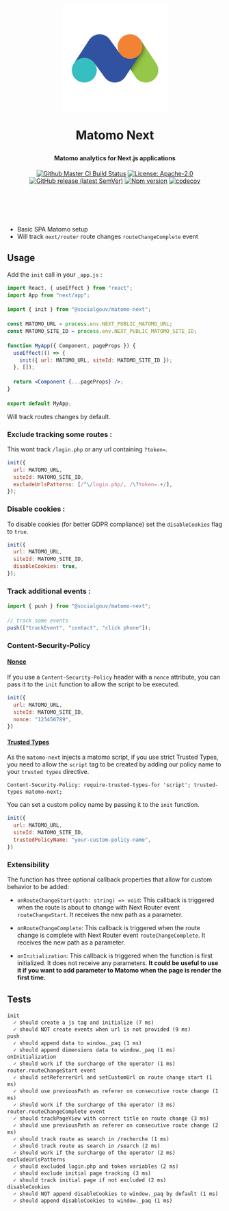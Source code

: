 <h1 align="center">
  <img src="https://github.com/SocialGouv/matomo-next/raw/master/.github/matomo.png" width="250"/>
  <p align="center">Matomo Next</p>
  <p align="center" style="font-size: 0.5em">Matomo analytics for Next.js applications</p>
</h1>

<p align="center">
  <a href="https://github.com/SocialGouv/matomo-next/actions/"><img src="https://github.com/SocialGouv/matomo-next/workflows/ci/badge.svg" alt="Github Master CI Build Status"></a>
  <a href="https://opensource.org/licenses/Apache-2.0"><img src="https://img.shields.io/badge/License-Apache--2.0-yellow.svg" alt="License: Apache-2.0"></a>
  <a href="https://github.com/SocialGouv/matomo-next/releases "><img alt="GitHub release (latest SemVer)" src="https://img.shields.io/github/v/release/SocialGouv/matomo-next?sort=semver"></a>
  <a href="https://www.npmjs.com/package/@socialgouv/matomo-next"><img src="https://img.shields.io/npm/v/@socialgouv/matomo-next.svg" alt="Npm version"></a>
  <a href="https://codecov.io/gh/SocialGouv/matomo-next"><img src="https://codecov.io/gh/SocialGouv/matomo-next/branch/master/graph/badge.svg" alt="codecov"></a>
</p>

<br>
<br>
<br>
<br>

- Basic SPA Matomo setup
- Will track `next/router` route changes `routeChangeComplete` event

## Usage

Add the `init` call in your `_app.js` :

```jsx
import React, { useEffect } from "react";
import App from "next/app";

import { init } from "@socialgouv/matomo-next";

const MATOMO_URL = process.env.NEXT_PUBLIC_MATOMO_URL;
const MATOMO_SITE_ID = process.env.NEXT_PUBLIC_MATOMO_SITE_ID;

function MyApp({ Component, pageProps }) {
  useEffect(() => {
    init({ url: MATOMO_URL, siteId: MATOMO_SITE_ID });
  }, []);

  return <Component {...pageProps} />;
}

export default MyApp;
```

Will track routes changes by default.

### Exclude tracking some routes :

This wont track `/login.php` or any url containing `?token=`.

```js
init({
  url: MATOMO_URL,
  siteId: MATOMO_SITE_ID,
  excludeUrlsPatterns: [/^\/login.php/, /\?token=.+/],
});
```

### Disable cookies :

To disable cookies (for better GDPR compliance) set the `disableCookies` flag to `true`.

```js
init({
  url: MATOMO_URL,
  siteId: MATOMO_SITE_ID,
  disableCookies: true,
});
```

### Track additional events :

```js
import { push } from "@socialgouv/matomo-next";

// track some events
push(["trackEvent", "contact", "click phone"]);
```

### Content-Security-Policy
#### [Nonce](https://developer.mozilla.org/fr/docs/Web/HTML/Global_attributes/nonce)
If you use a `Content-Security-Policy` header with a `nonce` attribute, you can pass it to the `init` function to allow the script to be executed.

```js
init({
  url: MATOMO_URL,
  siteId: MATOMO_SITE_ID,
  nonce: "123456789",
})
```

#### [Trusted Types](https://developer.mozilla.org/en-US/docs/Web/HTTP/Headers/Content-Security-Policy/trusted-types)
As the `matomo-next` injects a matomo script, if you use strict Trusted Types, you need to allow the `script` tag to be created by adding our policy name to your `trusted types` directive.

```
Content-Security-Policy: require-trusted-types-for 'script'; trusted-types matomo-next;
```

You can set a custom policy name by passing it to the `init` function.

```js
init({
  url: MATOMO_URL,
  siteId: MATOMO_SITE_ID,
  trustedPolicyName: "your-custom-policy-name",
})
```

### Extensibility

The function has three optional callback properties that allow for custom behavior to be added:

- `onRouteChangeStart(path: string) => void`: This callback is triggered when the route is about to change with Next Router event `routeChangeStart`. It receives the new path as a parameter.

- `onRouteChangeComplete`: This callback is triggered when the route change is complete with Next Router event `routeChangeComplete`. It receives the new path as a parameter.

- `onInitialization`: This callback is triggered when the function is first initialized. It does not receive any parameters. **It could be useful to use it if you want to add parameter to Matomo when the page is render the first time.**

## Tests

```
init
  ✓ should create a js tag and initialize (7 ms)
  ✓ should NOT create events when url is not provided (9 ms)
push
  ✓ should append data to window._paq (1 ms)
  ✓ should append dimensions data to window._paq (1 ms)
onInitialization
  ✓ should work if the surcharge of the operator (1 ms)
router.routeChangeStart event
  ✓ should setReferrerUrl and setCustomUrl on route change start (1 ms)
  ✓ should use previousPath as referer on consecutive route change (1 ms)
  ✓ should work if the surcharge of the operator (3 ms)
router.routeChangeComplete event
  ✓ should trackPageView with correct title on route change (3 ms)
  ✓ should use previousPath as referer on consecutive route change (2 ms)
  ✓ should track route as search in /recherche (1 ms)
  ✓ should track route as search in /search (2 ms)
  ✓ should work if the surcharge of the operator (2 ms)
excludeUrlsPatterns
  ✓ should excluded login.php and token variables (2 ms)
  ✓ should exclude initial page tracking (3 ms)
  ✓ should track initial page if not excluded (2 ms)
disableCookies
  ✓ should NOT append disableCookies to window._paq by default (1 ms)
  ✓ should append disableCookies to window._paq (1 ms)
```
